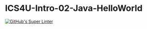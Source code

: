 # ICS4U-Intro-02-Java-HelloWorld

[![GitHub's Super Linter](https://github.com/ICS4U-Programming-ChristopherDB/ICS4U-Intro-02-Java-HelloWorld/workflows/GitHub's%20Super%20Linter/badge.svg)](https://github.com/ICS4U-Programming-ChristopherDB/ICS4U-Intro-02-Java-HelloWorld/actions)
